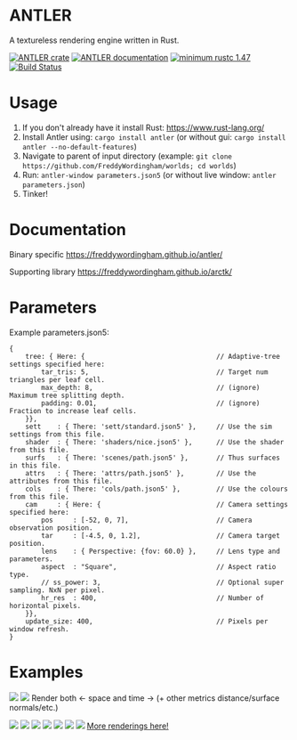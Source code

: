 # ANTLER
A textureless rendering engine written in Rust.

<!-- [![ANTLER documentation](https://docs.rs/antler/badge.svg)](https://docs.rs/antler) -->
[![ANTLER crate](https://img.shields.io/crates/v/antler.svg)](https://crates.io/crates/antler)
[![ANTLER documentation](https://docs.rs/antler/badge.svg)](https://freddywordingham.github.io/antler/)
[![minimum rustc 1.47](https://img.shields.io/badge/rustc-1.47+-red.svg)](https://www.rust-lang.org/)
[![Build Status](https://travis-ci.org/FreddyWordingham/arctk.svg?branch=master)](https://travis-ci.org/FreddyWordingham/arctk)

# Usage

1) If you don't already have it install Rust: https://www.rust-lang.org/
2) Install Antler using: `cargo install antler` (or without gui: `cargo install antler --no-default-features`)
3) Navigate to parent of input directory (example: `git clone https://github.com/FreddyWordingham/worlds; cd worlds`)
4) Run: `antler-window parameters.json5` (or without live window: `antler parameters.json`)
5) Tinker!

# Documentation
Binary specific https://freddywordingham.github.io/antler/

Supporting library https://freddywordingham.github.io/arctk/

# Parameters
Example parameters.json5:
```json5
{
    tree: { Here: {                                 // Adaptive-tree settings specified here:
        tar_tris: 5,                                // Target num triangles per leaf cell.
        max_depth: 8,                               // (ignore) Maximum tree splitting depth.
        padding: 0.01,                              // (ignore) Fraction to increase leaf cells.
    }},
    sett    : { There: 'sett/standard.json5' },     // Use the sim settings from this file.
    shader  : { There: 'shaders/nice.json5' },      // Use the shader from this file.
    surfs   : { There: 'scenes/path.json5' },       // Thus surfaces in this file.
    attrs   : { There: 'attrs/path.json5' },        // Use the attributes from this file.
    cols    : { There: 'cols/path.json5' },         // Use the colours from this file.
    cam     : { Here: {                             // Camera settings specified here:
        pos     : [-52, 0, 7],                      // Camera observation position.
        tar     : [-4.5, 0, 1.2],                   // Camera target position.
        lens    : { Perspective: {fov: 60.0} },     // Lens type and parameters.
        aspect  : "Square",                         // Aspect ratio type.
        // ss_power: 3,                             // Optional super sampling. NxN per pixel.
        hr_res  : 400,                              // Number of horizontal pixels.
    }},
    update_size: 400,                               // Pixels per window refresh.
}
```

# Examples
![](./metric.png)
![](./data.png)
Render both <- space and time -> (+ other metrics distance/surface normals/etc.)

![](https://github.com/FreddyWordingham/antler/blob/master/res/renders/silver.png)
![](https://github.com/FreddyWordingham/antler/blob/master/res/renders/wide.png)
![](https://github.com/FreddyWordingham/antler/blob/master/res/renders/vivid.png)
![](https://github.com/FreddyWordingham/antler/blob/master/res/renders/dinofluff.png)
![](https://github.com/FreddyWordingham/antler/blob/master/res/renders/shatter.png)
![](https://github.com/FreddyWordingham/antler/blob/master/res/renders/triangle.png)
![](https://github.com/FreddyWordingham/antler/blob/master/res/renders/antler.png)
[More renderings here!](https://www.instagram.com/____f.r.e.d.d.y____/)
